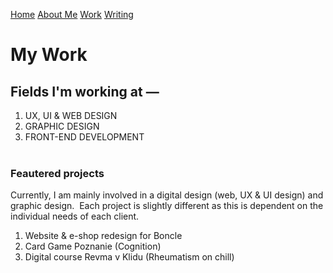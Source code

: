 [Home](index.md) [About Me](./about.md) [Work](./work/index.md) [Writing](./writing/index.md)

# My Work

## Fields I'm working at —

1. UX, UI & WEB DESIGN
2. GRAPHIC DESIGN
3. FRONT-END DEVELOPMENT 
<br></br>
### Feautered projects
Currently, I am mainly involved in a digital design (web, UX & UI design) and graphic design.  Each project is slightly different as this is dependent on the individual needs of each client.

1. Website & e-shop redesign for Boncle
2. Card Game Poznanie (Cognition)
3. Digital course Revma v Klidu (Rheumatism on chill)
